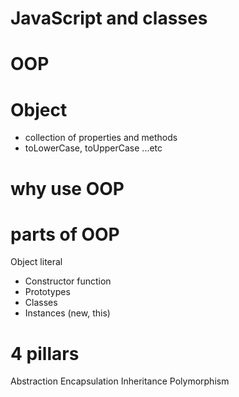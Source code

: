# JavaScript and classes

# OOP

# Object
- collection of properties and methods
- toLowerCase, toUpperCase ...etc

# why use OOP

# parts of OOP
Object literal

- Constructor function
- Prototypes
- Classes
- Instances (new, this)

# 4 pillars
Abstraction Encapsulation Inheritance Polymorphism  
